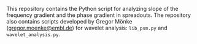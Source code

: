 This repository contains the Python script for analyzing slope of the frequency gradient and the phase gradient in spreadouts. The repository also contains scripts developed by Gregor Mönke (gregor.moenke@embl.de) for wavelet analysis: `lib_psm.py` and `wavelet_analysis.py`.
